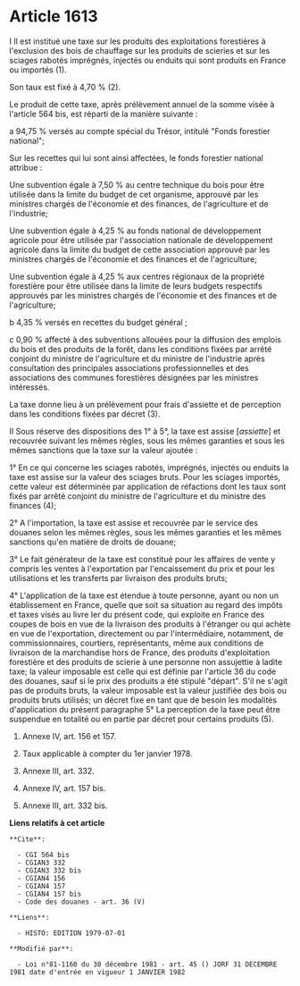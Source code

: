 # Article 1613

I  Il est institué une taxe sur les produits des exploitations forestières à l'exclusion des bois de chauffage sur les
produits de scieries et sur les sciages rabotés imprégnés, injectés ou enduits qui sont produits en France ou importés (1).

Son taux est fixé à 4,70 % (2).

Le produit de cette taxe, après prélèvement annuel de la somme visée à l'article 564 bis, est réparti de la manière
suivante :

a  94,75 % versés au compte spécial du Trésor, intitulé "Fonds forestier national";

Sur les recettes qui lui sont ainsi affectées, le fonds forestier national attribue :

Une subvention égale à 7,50 % au centre technique du bois pour être utilisée dans la limite du budget de cet organisme,
approuvé par les ministres chargés de l'économie et des finances, de l'agriculture et de l'industrie;

Une subvention égale à 4,25 % au fonds national de développement agricole pour être utilisée par l'association nationale de
développement agricole dans la limite du budget de cette association approuvé par les ministres chargés de l'économie et des
finances et de l'agriculture;

Une subvention égale à 4,25 % aux centres régionaux de la propriété forestière pour être utilisée dans la limite de leurs
budgets respectifs approuvés par les ministres chargés de l'économie et des finances et de l'agriculture;

b  4,35 % versés en recettes du budget général ;

c  0,90 % affecté à des subventions allouées pour la diffusion des emplois du bois et des produits de la forêt, dans les
conditions fixées par arrêté conjoint du ministre de l'agriculture et du ministre de l'industrie après consultation des
principales associations professionnelles et des associations des communes forestières désignées par les ministres
intéressés.

La taxe donne lieu à un prélèvement pour frais d'assiette et de perception dans les conditions fixées par décret (3).

II  Sous réserve des dispositions des 1° à 5°, la taxe est assise [*assiette*] et recouvrée suivant les mêmes règles, sous
les mêmes garanties et sous les mêmes sanctions que la taxe sur la valeur ajoutée :

1° En ce qui concerne les sciages rabotés, imprégnés, injectés ou enduits la taxe est assise sur la valeur des sciages bruts.
Pour les sciages importés, cette valeur est déterminée par application de réfactions dont les taux sont fixés par arrêté
conjoint du ministre de l'agriculture et du ministre des finances (4);

2° A l'importation, la taxe est assise et recouvrée par le service des douanes selon les mêmes règles, sous les mêmes
garanties et les mêmes sanctions qu'en matière de droits de douane;

3° Le fait générateur de la taxe est constitué pour les affaires de vente  y compris les ventes à l'exportation  par
l'encaissement du prix et pour les utilisations et les transferts par livraison des produits bruts;

4° L'application de la taxe est étendue à toute personne, ayant ou non un établissement en France, quelle que soit sa
situation au regard des impôts et taxes visés au livre Ier du présent code, qui exploite en France des coupes de bois en vue
de la livraison des produits à l'étranger ou qui achète en vue de l'exportation, directement ou par l'intermédiaire,
notamment, de commissionnaires, courtiers, représentants, même aux conditions de livraison de la marchandise hors de France,
des produits d'exploitation forestière et des produits de scierie à une personne non assujettie à ladite taxe; la valeur
imposable est celle qui est définie par l'article 36 du code des douanes, sauf si le prix des produits a été stipulé
"départ". S'il ne s'agit pas de produits bruts, la valeur imposable est la valeur justifiée des bois ou produits bruts
utilisés; un décret fixe en tant que de besoin les modalités d'application du présent paragraphe     5° La perception de la
taxe peut être suspendue en totalité ou en partie par décret pour certains produits (5).

1) Annexe IV, art. 156 et 157.

2) Taux applicable à compter du 1er janvier 1978.

3) Annexe III, art. 332.

4) Annexe IV, art. 157 bis.

5) Annexe III, art. 332 bis.

**Liens relatifs à cet article**

	**Cite**:

	  - CGI 564 bis
	  - CGIAN3 332
	  - CGIAN3 332 bis
	  - CGIAN4 156
	  - CGIAN4 157
	  - CGIAN4 157 bis
	  - Code des douanes - art. 36 (V)

	**Liens**:

	  - HISTO: EDITION 1979-07-01

	**Modifié par**:

	  - Loi n°81-1160 du 30 décembre 1981 - art. 45 () JORF 31 DECEMBRE 1981 date d'entrée en vigueur 1 JANVIER 1982
